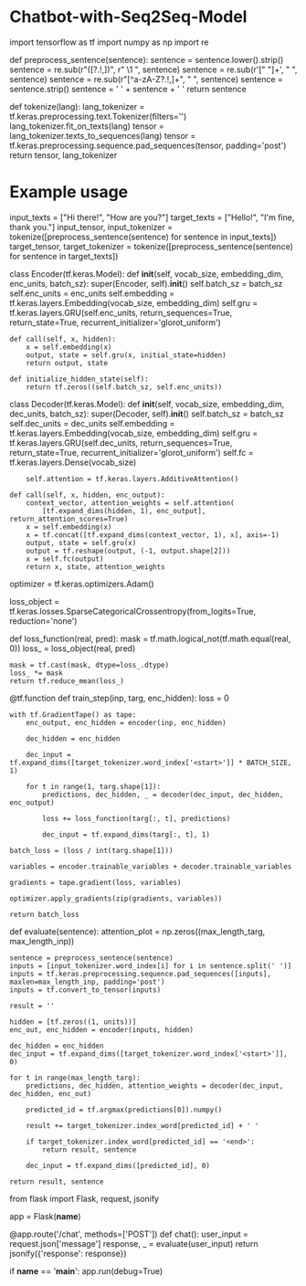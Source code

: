 # Chatbot-with-Seq2Seq-Model
import tensorflow as tf
import numpy as np
import re

def preprocess_sentence(sentence):
    sentence = sentence.lower().strip()
    sentence = re.sub(r"([?.!,])", r" \1 ", sentence)
    sentence = re.sub(r'[" "]+', " ", sentence)
    sentence = re.sub(r"[^a-zA-Z?.!,]+", " ", sentence)
    sentence = sentence.strip()
    sentence = '<start> ' + sentence + ' <end>'
    return sentence

def tokenize(lang):
    lang_tokenizer = tf.keras.preprocessing.text.Tokenizer(filters='')
    lang_tokenizer.fit_on_texts(lang)
    tensor = lang_tokenizer.texts_to_sequences(lang)
    tensor = tf.keras.preprocessing.sequence.pad_sequences(tensor, padding='post')
    return tensor, lang_tokenizer

# Example usage
input_texts = ["Hi there!", "How are you?"]
target_texts = ["Hello!", "I'm fine, thank you."]
input_tensor, input_tokenizer = tokenize([preprocess_sentence(sentence) for sentence in input_texts])
target_tensor, target_tokenizer = tokenize([preprocess_sentence(sentence) for sentence in target_texts])

class Encoder(tf.keras.Model):
    def __init__(self, vocab_size, embedding_dim, enc_units, batch_sz):
        super(Encoder, self).__init__()
        self.batch_sz = batch_sz
        self.enc_units = enc_units
        self.embedding = tf.keras.layers.Embedding(vocab_size, embedding_dim)
        self.gru = tf.keras.layers.GRU(self.enc_units,
                                       return_sequences=True,
                                       return_state=True,
                                       recurrent_initializer='glorot_uniform')

    def call(self, x, hidden):
        x = self.embedding(x)
        output, state = self.gru(x, initial_state=hidden)
        return output, state

    def initialize_hidden_state(self):
        return tf.zeros((self.batch_sz, self.enc_units))

  class Decoder(tf.keras.Model):
    def __init__(self, vocab_size, embedding_dim, dec_units, batch_sz):
        super(Decoder, self).__init__()
        self.batch_sz = batch_sz
        self.dec_units = dec_units
        self.embedding = tf.keras.layers.Embedding(vocab_size, embedding_dim)
        self.gru = tf.keras.layers.GRU(self.dec_units,
                                       return_sequences=True,
                                       return_state=True,
                                       recurrent_initializer='glorot_uniform')
        self.fc = tf.keras.layers.Dense(vocab_size)

        self.attention = tf.keras.layers.AdditiveAttention()

    def call(self, x, hidden, enc_output):
        context_vector, attention_weights = self.attention(
            [tf.expand_dims(hidden, 1), enc_output], return_attention_scores=True)
        x = self.embedding(x)
        x = tf.concat([tf.expand_dims(context_vector, 1), x], axis=-1)
        output, state = self.gru(x)
        output = tf.reshape(output, (-1, output.shape[2]))
        x = self.fc(output)
        return x, state, attention_weights

optimizer = tf.keras.optimizers.Adam()

loss_object = tf.keras.losses.SparseCategoricalCrossentropy(from_logits=True, reduction='none')

def loss_function(real, pred):
    mask = tf.math.logical_not(tf.math.equal(real, 0))
    loss_ = loss_object(real, pred)

    mask = tf.cast(mask, dtype=loss_.dtype)
    loss_ *= mask
    return tf.reduce_mean(loss_)

@tf.function
def train_step(inp, targ, enc_hidden):
    loss = 0

    with tf.GradientTape() as tape:
        enc_output, enc_hidden = encoder(inp, enc_hidden)

        dec_hidden = enc_hidden

        dec_input = tf.expand_dims([target_tokenizer.word_index['<start>']] * BATCH_SIZE, 1)

        for t in range(1, targ.shape[1]):
            predictions, dec_hidden, _ = decoder(dec_input, dec_hidden, enc_output)

            loss += loss_function(targ[:, t], predictions)

            dec_input = tf.expand_dims(targ[:, t], 1)

    batch_loss = (loss / int(targ.shape[1]))

    variables = encoder.trainable_variables + decoder.trainable_variables

    gradients = tape.gradient(loss, variables)

    optimizer.apply_gradients(zip(gradients, variables))

    return batch_loss



def evaluate(sentence):
    attention_plot = np.zeros((max_length_targ, max_length_inp))

    sentence = preprocess_sentence(sentence)
    inputs = [input_tokenizer.word_index[i] for i in sentence.split(' ')]
    inputs = tf.keras.preprocessing.sequence.pad_sequences([inputs], maxlen=max_length_inp, padding='post')
    inputs = tf.convert_to_tensor(inputs)

    result = ''

    hidden = [tf.zeros((1, units))]
    enc_out, enc_hidden = encoder(inputs, hidden)

    dec_hidden = enc_hidden
    dec_input = tf.expand_dims([target_tokenizer.word_index['<start>']], 0)

    for t in range(max_length_targ):
        predictions, dec_hidden, attention_weights = decoder(dec_input, dec_hidden, enc_out)

        predicted_id = tf.argmax(predictions[0]).numpy()

        result += target_tokenizer.index_word[predicted_id] + ' '

        if target_tokenizer.index_word[predicted_id] == '<end>':
            return result, sentence

        dec_input = tf.expand_dims([predicted_id], 0)

    return result, sentence


from flask import Flask, request, jsonify

app = Flask(__name__)

@app.route('/chat', methods=['POST'])
def chat():
    user_input = request.json['message']
    response, _ = evaluate(user_input)
    return jsonify({'response': response})

if __name__ == '__main__':
    app.run(debug=True)
